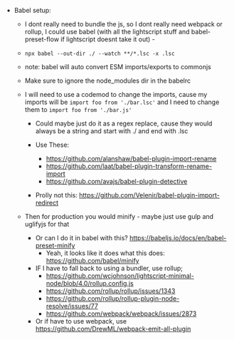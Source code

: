 
* Babel setup:

  * I dont really need to bundle the js, so I dont really need webpack or rollup, I could use babel (with all the lightscript stuff and babel-preset-flow if lightscript doesnt take it out) -
  * `npx babel --out-dir ./ --watch **/*.lsc -x .lsc`
  * note: babel will auto convert ESM imports/exports to commonjs
  * Make sure to ignore the node_modules dir in the babelrc
  * I will need to use a codemod to change the imports, cause my imports will be `import foo from './bar.lsc'` and I need to change them to `import foo from './bar.js'`

    * Could maybe just do it as a regex replace, cause they would always be a string and start with ./ and end with .lsc
    * Use These:

      * https://github.com/alanshaw/babel-plugin-import-rename
      * https://github.com/laat/babel-plugin-transform-rename-import
      * https://github.com/avajs/babel-plugin-detective
    * Prolly not this: https://github.com/Velenir/babel-plugin-import-redirect
  * Then for production you would minify - maybe just use gulp and uglifyjs for that
    * Or can I do it in babel with this? https://babeljs.io/docs/en/babel-preset-minify
      * Yeah, it looks like it does what this does: https://github.com/babel/minify
    * IF I have to fall back to using a bundler, use rollup;
      * https://github.com/wcjohnson/lightscript-minimal-node/blob/4.0/rollup.config.js
      * https://github.com/rollup/rollup/issues/1343
      * https://github.com/rollup/rollup-plugin-node-resolve/issues/77
      * https://github.com/webpack/webpack/issues/2873
    * Or if have to use webpack, use https://github.com/DrewML/webpack-emit-all-plugin

